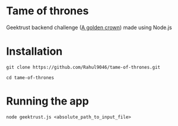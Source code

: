 # Tame of thrones

Geektrust backend challenge ([A golden crown](https://www.geektrust.in/coding-problem/backend/tame-of-thrones)) made using Node.js


# Installation  
````
git clone https://github.com/Rahul9046/tame-of-thrones.git

cd tame-of-thrones

````
# Running the app
````
node geektrust.js <absolute_path_to_input_file>
````

